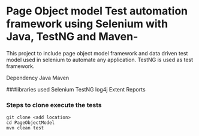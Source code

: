 # Page Object model Test automation framework using Selenium with Java, TestNG and Maven-
This project to include page object model framework and data driven test model used in selenium to automate any application.
TestNG is used as test framework.

Dependency
Java
Maven

###libraries used
Selenium
TestNG
log4j
Extent Reports

### Steps to clone execute the tests
```
git clone <add location>
cd PageObjectModel
mvn clean test
```
